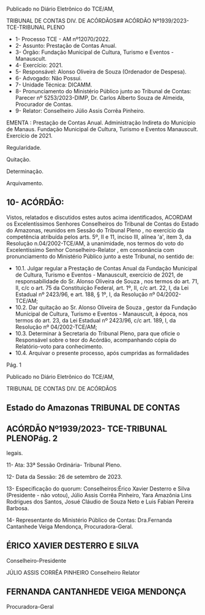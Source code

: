Publicado  no  Diário  Eletrônico do TCE/AM,

TRIBUNAL DE CONTAS DIV. DE ACÓRDÃOS## ACÓRDÃO Nº1939/2023- TCE-TRIBUNAL PLENO

- 1- Processo TCE - AM nº12070/2022.
- 2- Assunto: Prestação de Contas Anual.
- 3- Órgão: Fundação Municipal de Cultura, Turismo e Eventos - Manauscult.
- 4- Exercício: 2021.
- 5- Responsável: Alonso Oliveira de Souza (Ordenador de Despesa).
- 6- Advogado: Não Possui.
- 7- Unidade Técnica: DICAMM.
- 8- Pronunciamento do Ministério Público junto  ao  Tribunal  de  Contas: Parecer  nº 5253/2023-DIMP, Dr. Carlos Alberto Souza de Almeida, Procurador de Contas.
- 9- Relator: Conselheiro Júlio Assis Corrêa Pinheiro.

EMENTA : Prestação de Contas Anual. Administração  Indireta  do  Município  de  Manaus. Fundação Municipal de Cultura, Turismo e Eventos Manauscult. Exercício de 2021.

Regularidade.

Quitação.

Determinação.

Arquivamento.

## 10-  ACÓRDÃO:

Vistos, relatados e discutidos estes autos acima identificados, ACORDAM os Excelentíssimos Senhores Conselheiros do Tribunal de Contas do Estado do Amazonas, reunidos em Sessão do Tribunal Pleno , no exercício da competência atribuída pelos arts. 5º, II e 11, inciso III, alínea 'a', item 3, da Resolução n.04/2002-TCE/AM, à unanimidade, nos termos do voto do Excelentíssimo Senhor Conselheiro-Relator , em consonância com pronunciamento do Ministério Público junto a este Tribunal, no sentido de:

- 10.1. Julgar regular a Prestação de Contas Anual da Fundação Municipal de  Cultura,  Turismo  e  Eventos  -  Manauscult, exercício  de  2021,  de responsabilidade  do Sr.  Alonso  Oliveira  de  Souza ,  nos  termos  do art. 71, II, c/c o art. 75 da Constituição Federal, art. 1º, II, c/c art. 22, I, da  Lei  Estadual  nº  2423/96,  e  art.  188,  §  1º,  I,  da  Resolução  nº 04/2002-TCE/AM;
- 10.2. Dar quitação ao Sr. Alonso Oliveira de Souza , gestor da Fundação Municipal de Cultura, Turismo e Eventos - Manauscult, à época, nos termos  do  art.  23,  da  Lei  Estadual  nº  2423/96,  c/c  art.  189,  I,  da Resolução nº 04/2002-TCE/AM;
- 10.3. Determinar à Secretaria do Tribunal Pleno, para que  oficie o Responsável  sobre  o  teor  do  Acórdão,  acompanhando  cópia  do Relatório-voto para conhecimento.
- 10.4. Arquivar o presente processo, após cumpridas  as formalidades

Pág. 1

Publicado  no  Diário  Eletrônico do TCE/AM,

TRIBUNAL DE CONTAS DIV. DE ACÓRDÃOS

## Estado do Amazonas TRIBUNAL DE CONTAS

## ACÓRDÃO Nº1939/2023- TCE-TRIBUNAL PLENOPág. 2

legais.

11-  Ata: 33ª Sessão Ordinária- Tribunal Pleno.

12-  Data da Sessão: 26 de setembro de 2023.

13-  Especificação do quorum: Conselheiros:Érico Xavier Desterro e Silva (Presidente - não votou),  Júlio  Assis  Corrêa  Pinheiro,  Yara  Amazônia  Lins  Rodrigues  dos  Santos, Josué Cláudio de Souza Neto e Luis Fabian Pereira Barbosa.

14-  Representante do Ministério Público de Contas: Dra.Fernanda Cantanhede Veiga Mendonça, Procuradora-Geral.

## ÉRICO XAVIER DESTERRO E SILVA

Conselheiro-Presidente

JÚLIO ASSIS CORRÊA PINHEIRO Conselheiro Relator

## FERNANDA CANTANHEDE VEIGA MENDONÇA

Procuradora-Geral
